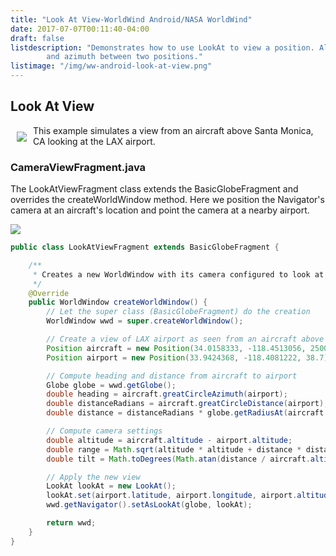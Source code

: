 ```yaml
---
title: "Look At View-WorldWind Android/NASA WorldWind"
date: 2017-07-07T00:11:40-04:00
draft: false
listdescription: "Demonstrates how to use LookAt to view a position. Also shows how to compute great circle distance
        and azimuth between two positions."
listimage: "/img/ww-android-look-at-view.png"
---
```


## Look At View

<img src="/img/ww-android-camera-view.png" class="img-responsive" hspace="10" vspace="10" align="left">This example simulates a view from an aircraft above Santa Monica, CA looking at the LAX airport.

### CameraViewFragment.java

The LookAtViewFragment class extends the BasicGlobeFragment and overrides the createWorldWindow method. Here we position the Navigator's camera at an aircraft's location and point the camera at a nearby airport.

<img src="/img/ww-android-look-at-view-classes.png" class="img-responsive center-block">

```java
public class LookAtViewFragment extends BasicGlobeFragment {

    /**
     * Creates a new WorldWindow with its camera configured to look at a given location from a given position.
     */
    @Override
    public WorldWindow createWorldWindow() {
        // Let the super class (BasicGlobeFragment) do the creation
        WorldWindow wwd = super.createWorldWindow();

        // Create a view of LAX airport as seen from an aircraft above Santa Monica, CA.
        Position aircraft = new Position(34.0158333, -118.4513056, 2500);   // Aircraft above Santa Monica airport, altitude in meters
        Position airport = new Position(33.9424368, -118.4081222, 38.7);    // LAX airport, Los Angeles CA, altitude MSL

        // Compute heading and distance from aircraft to airport
        Globe globe = wwd.getGlobe();
        double heading = aircraft.greatCircleAzimuth(airport);
        double distanceRadians = aircraft.greatCircleDistance(airport);
        double distance = distanceRadians * globe.getRadiusAt(aircraft.latitude, aircraft.longitude);

        // Compute camera settings
        double altitude = aircraft.altitude - airport.altitude;
        double range = Math.sqrt(altitude * altitude + distance * distance);
        double tilt = Math.toDegrees(Math.atan(distance / aircraft.altitude));

        // Apply the new view
        LookAt lookAt = new LookAt();
        lookAt.set(airport.latitude, airport.longitude, airport.altitude, WorldWind.ABSOLUTE, range, heading, tilt, 0 /*roll*/);
        wwd.getNavigator().setAsLookAt(globe, lookAt);

        return wwd;
    }
}
```